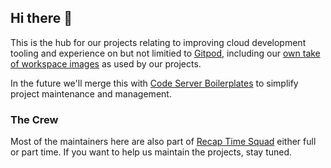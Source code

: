 ## Hi there 👋

This is the hub for our projects relating to improving cloud development tooling and experience on but not limitied to
[Gitpod](https://gitpod.io), including our [own take of workspace images](https://mau.dev/gitpodify/workspace-images) as used by our projects.

In the future we'll merge this with [Code Server Boilerplates](https://github.com/code-server-boilerplates) to simplify project
maintenance and management.

### The Crew

Most of the maintainers here are also part of [Recap Time Squad](https://mau.dev/recaptime-dev) either full or part time. If you want to help
us maintain the projects, stay tuned.

<!--

**Here are some ideas to get you started:**

🙋‍♀️ A short introduction - what is your organization all about?
🌈 Contribution guidelines - how can the community get involved?
👩‍💻 Useful resources - where can the community find your docs? Is there anything else the community should know?
🍿 Fun facts - what does your team eat for breakfast?
🧙 Remember, you can do mighty things with the power of [Markdown](https://docs.github.com/github/writing-on-github/getting-started-with-writing-and-formatting-on-github/basic-writing-and-formatting-syntax)
-->
